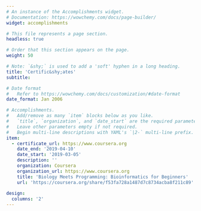 ```yaml
---
# An instance of the Accomplishments widget.
# Documentation: https://wowchemy.com/docs/page-builder/
widget: accomplishments

# This file represents a page section.
headless: true

# Order that this section appears on the page.
weight: 50

# Note: `&shy;` is used to add a 'soft' hyphen in a long heading.
title: 'Certific&shy;ates'
subtitle:

# Date format
#   Refer to https://wowchemy.com/docs/customization/#date-format
date_format: Jan 2006

# Accomplishments.
#   Add/remove as many `item` blocks below as you like.
#   `title`, `organization`, and `date_start` are the required parameters.
#   Leave other parameters empty if not required.
#   Begin multi-line descriptions with YAML's `|2-` multi-line prefix.
item:
  - certificate_url: https://www.coursera.org
    date_end: '2019-04-10'
    date_start: '2019-03-05'
    description: ''
    organization: Coursera
    organization_url: https://www.coursera.org
    title: 'Biology Meets Programming: Bioinformatics for Beginners'
    url: 'https://coursera.org/share/f53fa728a1487d7c8734acba8f211c89'
    
design:
  columns: '2'
---
```

 
 <!-- - certificate_url: https://www.coursera.org -->
  <!--   date_end: '' -->
  <!--   date_start: '2020-03-15' -->
  <!--   description: '' -->
  <!--   organization: Coursera -->
  <!--   organization_url: https://www.coursera.org -->
  <!--   title: Neural Networks and Deep Learning -->
  <!--   url: '' -->
    
  <!-- - certificate_url: https://www.edx.org -->
  <!--   date_ed: '' -->
  <!--   date_start: '2021-01-01' -->
  <!--   description: Formulated informed blockchain models, hypotheses, and use cases. -->
  <!--   organization: edX -->
  <!--   organization_url: https://www.edx.org -->
  <!--   title: 'Blockchain Fundamentals' -->
  <!--   url:  https://www.edx.org/professional-certificate/uc-berkeleyx-blockchain-fundamentals -->
  <!-- - certificate_url: https://www.datacamp.com -->
  <!--   date_end: '2020-12-21' -->
  <!--   date_start: '2020-07-01' -->
  <!--   description: '' -->
  <!--   organization: DataCamp -->
  <!--   organization_url: https://www.datacamp.com -->
  <!--   title: 'Object-Oriented Programming in R' -->
  <!--   url: '' -->

